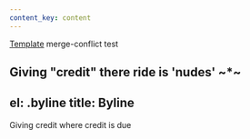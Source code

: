 ```yaml
---
content_key: content
---
```

[Template](../../patterns/03-templates-00-page/03-templates-00-page.html) merge-conflict test

Giving \"credit"
there ride is \'nudes'
~*~
---
el: .byline
title: Byline
---
Giving credit where credit is due
